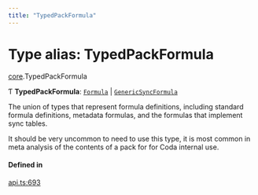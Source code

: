 ```yaml
---
title: "TypedPackFormula"
---
```

# Type alias: TypedPackFormula

[core](../modules/core.md).TypedPackFormula

Ƭ **TypedPackFormula**: [`Formula`](core.Formula.md) \| [`GenericSyncFormula`](core.GenericSyncFormula.md)

The union of types that represent formula definitions, including standard formula definitions,
metadata formulas, and the formulas that implement sync tables.

It should be very uncommon to need to use this type, it is most common in meta analysis of the
contents of a pack for for Coda internal use.

#### Defined in

[api.ts:693](https://github.com/coda/packs-sdk/blob/main/api.ts#L693)
